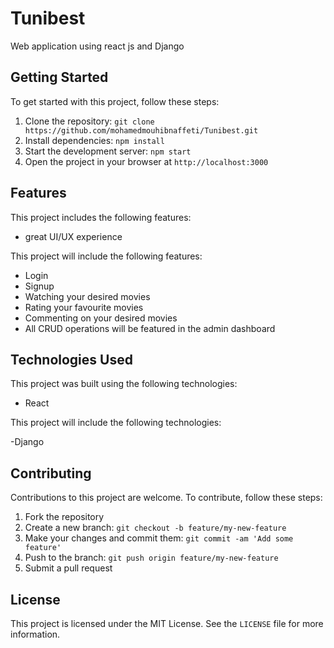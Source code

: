 # Tunibest
Web application using react js and Django

## Getting Started

To get started with this project, follow these steps:

1. Clone the repository: `git clone https://github.com/mohamedmouhibnaffeti/Tunibest.git`
2. Install dependencies: `npm install`
3. Start the development server: `npm start`
4. Open the project in your browser at `http://localhost:3000`

## Features

This project includes the following features:

- great UI/UX experience

This project will include the following features: 

- Login
- Signup
- Watching your desired movies
- Rating your favourite movies
- Commenting on your desired movies
- All CRUD operations will be featured in the admin dashboard

## Technologies Used

This project was built using the following technologies:

- React

This project will include the following technologies:

-Django

## Contributing

Contributions to this project are welcome. To contribute, follow these steps:

1. Fork the repository
2. Create a new branch: `git checkout -b feature/my-new-feature`
3. Make your changes and commit them: `git commit -am 'Add some feature'`
4. Push to the branch: `git push origin feature/my-new-feature`
5. Submit a pull request

## License

This project is licensed under the MIT License. See the `LICENSE` file for more information.
